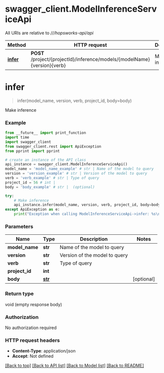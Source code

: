 # swagger_client.ModelInferenceServiceApi

All URIs are relative to *///hopsworks-api/api*

Method | HTTP request | Description
------------- | ------------- | -------------
[**infer**](ModelInferenceServiceApi.md#infer) | **POST** /project/{projectId}/inference/models/{modelName}{version}{verb} | Make inference

# **infer**
> infer(model_name, version, verb, project_id, body=body)

Make inference

### Example
```python
from __future__ import print_function
import time
import swagger_client
from swagger_client.rest import ApiException
from pprint import pprint

# create an instance of the API class
api_instance = swagger_client.ModelInferenceServiceApi()
model_name = 'model_name_example' # str | Name of the model to query
version = 'version_example' # str | Version of the model to query
verb = 'verb_example' # str | Type of query
project_id = 56 # int | 
body = 'body_example' # str |  (optional)

try:
    # Make inference
    api_instance.infer(model_name, version, verb, project_id, body=body)
except ApiException as e:
    print("Exception when calling ModelInferenceServiceApi->infer: %s\n" % e)
```

### Parameters

Name | Type | Description  | Notes
------------- | ------------- | ------------- | -------------
 **model_name** | **str**| Name of the model to query | 
 **version** | **str**| Version of the model to query | 
 **verb** | **str**| Type of query | 
 **project_id** | **int**|  | 
 **body** | [**str**](str.md)|  | [optional] 

### Return type

void (empty response body)

### Authorization

No authorization required

### HTTP request headers

 - **Content-Type**: application/json
 - **Accept**: Not defined

[[Back to top]](#) [[Back to API list]](../README.md#documentation-for-api-endpoints) [[Back to Model list]](../README.md#documentation-for-models) [[Back to README]](../README.md)

